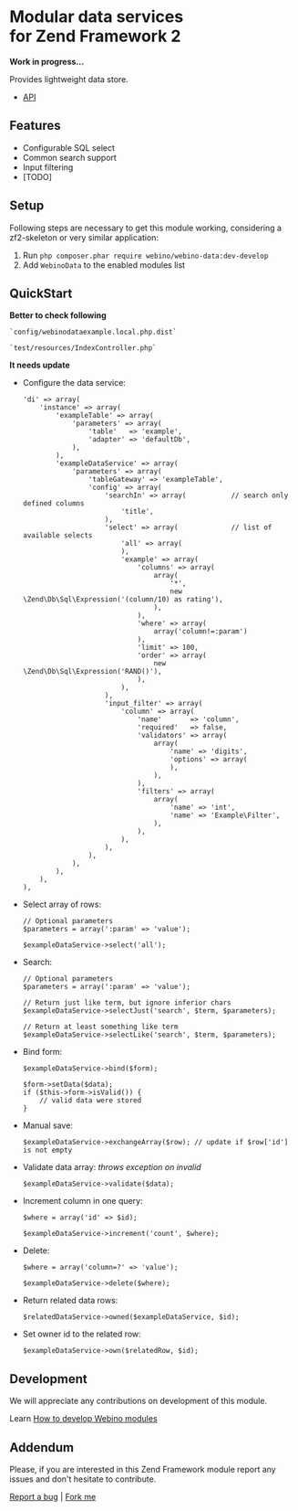 # Modular data services <br> for Zend Framework 2

**Work in progress...**

Provides lightweight data store.

- [API](http://webino.github.io/WebinoData/api/)

## Features

  - Configurable SQL select
  - Common search support
  - Input filtering
  - [TODO]

## Setup

Following steps are necessary to get this module working, considering a zf2-skeleton or very similar application:

  1. Run `php composer.phar require webino/webino-data:dev-develop`
  2. Add `WebinoData` to the enabled modules list

## QuickStart

  **Better to check following**

    `config/webinodataexample.local.php.dist`

    `test/resources/IndexController.php`

  **It needs update**

  - Configure the data service:

        'di' => array(
            'instance' => array(
                'exampleTable' => array(
                    'parameters' => array(
                        'table'   => 'example',
                        'adapter' => 'defaultDb',
                    ),
                ),
                'exampleDataService' => array(
                    'parameters' => array(
                        'tableGateway' => 'exampleTable',
                        'config' => array(
                            'searchIn' => array(           // search only defined columns
                                'title',
                            ),
                            'select' => array(             // list of available selects
                                'all' => array(
                                ),
                                'example' => array(
                                    'columns' => array(
                                        array(
                                            '*',
                                            new \Zend\Db\Sql\Expression('(column/10) as rating'),
                                        ),
                                    ),
                                    'where' => array(
                                        array('column!=:param')
                                    ),
                                    'limit' => 100,
                                    'order' => array(
                                        new \Zend\Db\Sql\Expression('RAND()'),
                                    ),
                                ),
                            ),
                            'input_filter' => array(
                                'column' => array(
                                    'name'       => 'column',
                                    'required'   => false,
                                    'validators' => array(
                                        array(
                                            'name' => 'digits',
                                            'options' => array(
                                            ),
                                        ),
                                    ),
                                    'filters' => array(
                                        array(
                                            'name' => 'int',
                                            'name' => 'Example\Filter',
                                        ),
                                    ),
                                ),
                            ),
                        ),
                    ),
                ),
            ),
        ),

  - Select array of rows:

        // Optional parameters
        $parameters = array(':param' => 'value');

        $exampleDataService->select('all');

  - Search:

        // Optional parameters
        $parameters = array(':param' => 'value');

        // Return just like term, but ignore inferior chars
        $exampleDataService->selectJust('search', $term, $parameters);

        // Return at least something like term
        $exampleDataService->selectLike('search', $term, $parameters);

  - Bind form:

        $exampleDataService->bind($form);

        $form->setData($data);
        if ($this->form->isValid()) {
            // valid data were stored
        }

  - Manual save:

        $exampleDataService->exchangeArray($row); // update if $row['id'] is not empty

  - Validate data array: *throws exception on invalid*

        $exampleDataService->validate($data);

  - Increment column in one query:

        $where = array('id' => $id);

        $exampleDataService->increment('count', $where);

  - Delete:

        $where = array('column=?' => 'value');

        $exampleDataService->delete($where);

  - Return related data rows:

        $relatedDataService->owned($exampleDataService, $id);

  - Set owner id to the related row:

        $exampleDataService->own($relatedRow, $id);

## Development

We will appreciate any contributions on development of this module.

Learn [How to develop Webino modules](https://github.com/webino/Webino/wiki/How-to-develop-Webino-module)

## Addendum

  Please, if you are interested in this Zend Framework module report any issues and don't hesitate to contribute.

[Report a bug](https://github.com/webino/WebinoData/issues) | [Fork me](https://github.com/webino/WebinoData)
